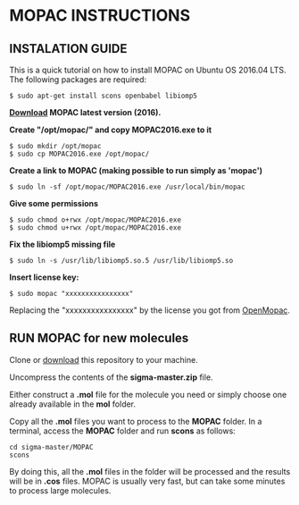 # MOPAC INSTRUCTIONS

## INSTALATION GUIDE

This is a quick tutorial on how to install MOPAC on Ubuntu OS 2016.04 LTS.
The following packages are required:
```
$ sudo apt-get install scons openbabel libiomp5
```

**[Download](http://openmopac.net/downloads.html) MOPAC latest version (2016).**

**Create "/opt/mopac/" and copy MOPAC2016.exe to it**
```
$ sudo mkdir /opt/mopac
$ sudo cp MOPAC2016.exe /opt/mopac/
```
**Create a link to MOPAC (making possible to run simply as 'mopac')**
```
$ sudo ln -sf /opt/mopac/MOPAC2016.exe /usr/local/bin/mopac
```
**Give some permissions**
```
$ sudo chmod o+rwx /opt/mopac/MOPAC2016.exe
$ sudo chmod u+rwx /opt/mopac/MOPAC2016.exe
```
**Fix the libiomp5 missing file**
```
$ sudo ln -s /usr/lib/libiomp5.so.5 /usr/lib/libiomp5.so
```
**Insert license key:**
```
$ sudo mopac "xxxxxxxxxxxxxxxx"
```
Replacing the "xxxxxxxxxxxxxxxx" by the license you got from [OpenMopac](http://openmopac.net/downloads.html).

## RUN MOPAC for new molecules

Clone or [download](https://github.com/lvpp/sigma/archive/master.zip) this repository to your machine.

Uncompress the contents of the **sigma-master.zip** file.

Either construct a **.mol** file for the molecule you need or simply choose one already available in the **mol** folder.

Copy all the **.mol** files you want to process to the **MOPAC** folder.
In a terminal, access the **MOPAC** folder and run **scons** as follows:
```
cd sigma-master/MOPAC
scons
```

By doing this, all the **.mol** files in the folder will be processed and the results will be in **.cos** files.
MOPAC is usually very fast, but can take some minutes to process large molecules.
